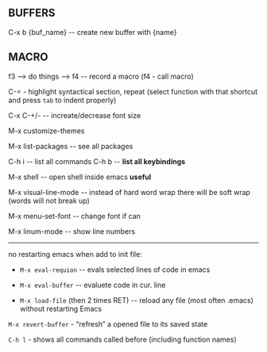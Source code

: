 ## BUFFERS

C-x b {buf_name} -- create new buffer with {name}


## MACRO

f3 --> do things --> f4 -- record a macro (f4 - call macro) 

C-= - highlight syntactical section, repeat (select function with that shortcut and press `tab` to indent properly)

C-x C-+/- -- increate/decrease font size

M-x customize-themes

M-x list-packages -- see all packages

C-h i -- list all commands
C-h b -- **list all keybindings**

M-x shell -- open shell inside emacs **useful**

M-x visual-line-mode -- instead of hard word wrap there will be soft wrap (words will not break up)

M-x menu-set-font -- change font if can

M-x linum-mode -- show line numbers


---

no restarting emacs when add to init file:

- `M-x eval-requion` -- evals selected lines of code in emacs

- `M-x eval-buffer` -- evaluete code in cur. line

- `M-x load-file` (then 2 times RET) -- reload any file (most often .emacs) without restarting Emacs


`M-x revert-buffer` - “refresh” a opened file to its saved state


`C-h l` - shows all commands called before (including function names)
